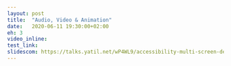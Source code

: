 ```yaml
---
layout: post
title:  "Audio, Video & Animation"
date:   2020-06-11 19:30:00+02:00
eh: 3
video_inline:
test_link:
slidescom: https://talks.yatil.net/wP4WL9/accessibility-multi-screen-design-audio-video-animation
---
```

